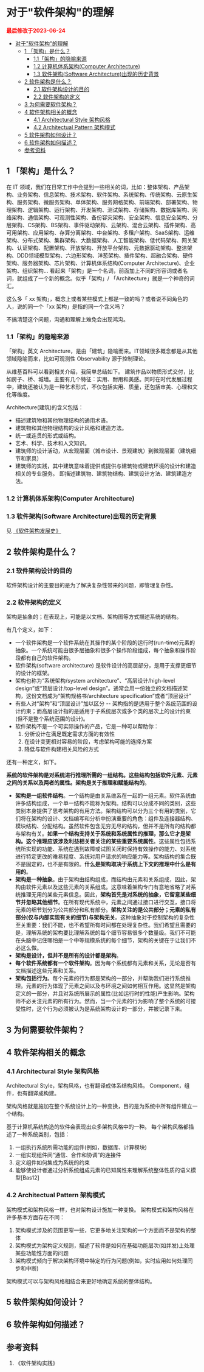 # 对于"软件架构"的理解

<strong><font color="red">最后修改于2023-06-24</font></strong>

- [对于"软件架构"的理解](#对于软件架构的理解)
  - [1 「架构」是什么？](#1-架构是什么)
    - [1.1「架构」的隐喻来源](#11架构的隐喻来源)
    - [1.2 计算机体系架构(Computer Architecture)](#12-计算机体系架构computer-architecture)
    - [1.3 软件架构(Software Architecture)出现的历史背景](#13-软件架构software-architecture出现的历史背景)
  - [2 软件架构是什么？](#2-软件架构是什么)
    - [2.1 软件架构设计的目的](#21-软件架构设计的目的)
    - [2.2 软件架构的定义](#22-软件架构的定义)
  - [3 为何需要软件架构？](#3-为何需要软件架构)
  - [4 软件架构相关的概念](#4-软件架构相关的概念)
    - [4.1 Architectural Style 架构风格](#41-architectural-style-架构风格)
    - [4.2 Architectual Pattern 架构模式](#42-architectual-pattern-架构模式)
  - [5 软件架构如何设计？](#5-软件架构如何设计)
  - [6 软件架构如何描述？](#6-软件架构如何描述)
  - [参考资料](#参考资料)


## 1 「架构」是什么？
在 IT 领域，我们在日常工作中会提到一些相关的词，比如：整体架构、产品架构、业务架构、信息架构、技术架构、软件架构、系统架构、传统架构、云原生架构、服务架构、微服务架构、单体架构、服务网格架构、前端架构、部署架构、物理架构、逻辑架构、运行架构、开发架构、测试架构、存储架构、数据库架构、网络架构、通信架构、可观测性架构、备份容灾架构、安全架构、信息安全架构、分层架构、CS架构、BS架构、事件驱动架构、云架构、混合云架构、插件架构、高可用架构、应用架构、存算分离架构、中台架构、多租户架构、SaaS架构、运维架构、分布式架构、集群架构、大数据架构、人工智能架构、低代码架构、网关架构、认证架构、配置架构、开放架构、开放平台架构、元数据驱动架构、整洁架构、DDD领域模型架构、六边形架构、洋葱架构、插件架构、超融合架构、硬件架构、服务器架构、芯片架构、计算机体系结构(Computer Architecture)、企业架构、组织架构...
看起来「架构」是一个名词，前面加上不同的形容词或者名词，就组成了一个新的概念。似乎「架构」/ 「Architecture」就是一个神奇的词汇。

这么多「 xx 架构」，概念上或者某些模式上都是一致的吗？或者说不同角色的人，说的同一个「xx 架构」是指的同一个含义吗？

不搞清楚这个问题，沟通和理解上难免会出现鸿沟。

### 1.1「架构」的隐喻来源
「架构」英文 Architecture，是由「建筑」隐喻而来。IT领域很多概念都是从其他领域隐喻而来，比如可观测性 Observability 源于控制理论。

从维基百科可以看到相关介绍，我简单总结如下。
建筑作品以物质形式交付，比如房子、桥、城墙。主要有几个特征：实用、耐用和美感。同时在时代发展过程中，建筑还被认为是一种艺术形式，不仅包括实用、质量，还包括审美、心理和文化等维度。

Architecture(建筑)的含义包括：
* 描述建筑物和其他物理结构的通用术语。
* 建筑物和其他物理结构的设计风格和建造方法。
* 统一或连贯的形式或结构。
* 艺术、科学、技术和人文知识。
* 建筑师的设计活动，从宏观层面（城市设计、景观建筑）到微观层面（建筑细节和家具）
* 建筑师的实践，其中建筑意味着提供或提供与建筑物或建筑环境的设计和建造相关的专业服务。
即描述建筑物、建筑物结构、建筑设计方法、建筑建造方法。

### 1.2 计算机体系架构(Computer Architecture)

### 1.3 软件架构(Software Architecture)出现的历史背景
见 [《软件架构发展史》](./timelines/software-architecture-timeline.md)

## 2 软件架构是什么？
### 2.1 软件架构设计的目的
软件架构设计的主要目的是为了解决复杂性带来的问题，即管理复杂性。

### 2.2 软件架构的定义
架构是抽象的；在表现上，可能是以文档、架构图等方式描述系统的结构。

有几个定义，如下：
* 一个软件架构是一个软件系统在其操作的某个阶段的运行时(run-time)元素的抽象。一个系统可能由很多层抽象和很多个操作阶段组成，每个抽象和操作阶段都有自己的软件架构。
* 软件架构(software architecture) 是软件设计的高层部分，是用于支撑更细节的设计的框架。
* 架构也称为“系统架构/system architecture”、“高层设计/high-level design”或“顶层设计/top-level design”。通常会用一份独立的文档描述架构，这份文档成为“架构规格书/architecture specification”或者“顶层设计”
* 有些人对“架构”和“顶层设计”加以区分 -- 架构指的是适用于整个系统范围的设计约束；而高层设计指的是适用于子系统层次或多个类的层次上的设计约束(但不是整个系统范围的设计)。
* 软件架构不是一个可实际操作的产品，它是一种可以帮助你：
  1. 分析设计在满足既定需求方面的有效性
  2. 在设计变更相对容易的阶段，考虑架构可能的选择方案
  3. 降低与软件构建相关风险的方式

还有一种定义，如下。

**系统的软件架构是对系统进行推理所需的一组结构。这些结构包括软件元素、元素之间的关系以及两者的属性。架构是关于推理和赋能结构的**。
* **架构是一组软件结构**。一个结构是由关系维系在一起的一组元素。软件系统由许多结构组成，一个单一结构不能称为架构。结构可以分成不同的类别，这些类别本身提供了思考架构的有用方法。架构结构可以分为三个有用的类别，它们将在架构的设计、文档编写和分析中扮演重要的角色：组件及连接器结构、模块结构、分配结构。虽然软件包含无穷无尽的结构，但并不是所有的结构都与架构有关。**如果一个结构支持关于系统和系统属性的推理，那么它才是架构。这个推理应该涉及利益相关者关注的某些重要系统属性**。这些属性包括系统所实现的功能、系统在遇到故障或试图关闭时保持有效操作的能力、对系统进行特定更改的难易程度、系统对用户请求的响应能力等。架构结构的集合既不是固定的，也不是有限的。**什么是架构取决于系统上下文的推理中什么是有用的**。
* **架构是一种抽象**。由于架构由结构组成，而结构由元素和关系组成，因此，架构由软件元素以及这些元素的关系组成。这意味着架构专门有意地省略了对系统推理无用的某些元素信息。因此，**架构首先是对系统的抽象，它留意某些细节并忽略其他细节**。在所有现代系统中，元素之间通过接口进行交互，接口将元素的细节划分为公共部分和私有部分。**架构关注的是公共部分；元素的私有部分(仅与内部实现有关的细节)与架构无关**。这种抽象对于控制架构的复杂性至关重要：我们不能，也不希望所有时间都在处理复杂性。我们希望且需要的是，理解系统的架构要比理解系统的每个细节容易很多个数量级。我们不可能在头脑中记住哪怕是一个中等规模系统的每个细节，架构的关键在于让我们不必这么做。
* **架构是设计，但并不是所有的设计都是架构**。
* **每个软件系统都有一个软件架构**。因为每个系统都有元素和关系，无论是否有文档描述这些元素和关系。
* **架构包括行为**。每个元素的行为都是架构的一部分，并帮助我们进行系统推理。元素的行为体现了元素之间以及与环境之间如何相互作用。这显然是架构定义的一部分，并且对系统所展示的属性(比如运行时的性能)产生影响。架构师不必关注元素的所有行为。然而，当一个元素的行为影响了整个系统的可接受性时，这个行为必须被认为是系统架构设计的一部分，并被记录下来。

## 3 为何需要软件架构？

## 4 软件架构相关的概念
### 4.1 Architectural Style 架构风格
Architectural Style，架构风格，也有翻译成体系结构风格。
Component，组件，也有翻译成构建。

架构风格就是施加在整个系统设计上的一种变换，目的是为系统中所有组件建立一个结构。

基于计算机系统构造的软件会表现出众多架构风格中的一种。
每个架构风格都描述了一种系统类别，包括：
1. 一组执行系统所需功能的组件(例如，数据库、计算模块)
2. 一组实现组件间“通信、合作和协调”的连接件
3. 定义组件如何集成为系统的约束
4. 能够使设计者通过分析系统组成元素的已知属性来理解系统整体性质的语义模型[Bas12]

### 4.2 Architectual Pattern 架构模式
架构模式和架构风格一样，也对架构设计施加一种变换。
架构模式和架构风格在许多基本方面存在不同：
1. 架构模式涉及的范围更窄一些，它更多地关注架构的一个方面而不是架构的整体
2. 架构模式为架构定义规则，描述了软件是如何在基础功能层次(如并发)上处理某些功能性方面的问题
3. 架构模式倾向于解决架构环境中特定的行为问题(例如，实时应用如何处理同步和中断)

架构模式可以与架构风格相结合来更好地确定系统的整体结构。

## 5 软件架构如何设计？

## 6 软件架构如何描述？

## 参考资料
1. 《软件架构实践》